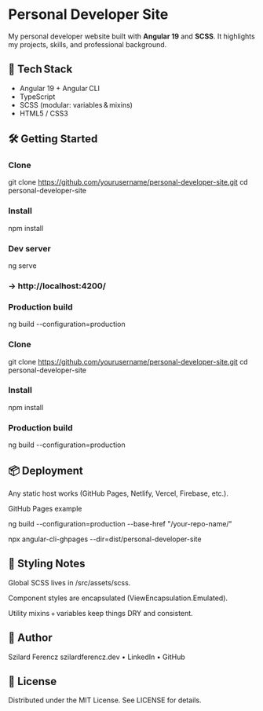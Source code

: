 # Personal Developer Site

My personal developer website built with **Angular 19** and **SCSS**. It highlights my projects, skills, and professional background.

## 🚀 Tech Stack
- Angular 19 + Angular CLI  
- TypeScript  
- SCSS (modular: variables & mixins)  
- HTML5 / CSS3  


## 🛠️ Getting Started
### Clone
git clone https://github.com/yourusername/personal-developer-site.git
cd personal-developer-site

### Install
npm install

### Dev server
ng serve
### → http://localhost:4200/

### Production build
ng build --configuration=production

### Clone
git clone https://github.com/yourusername/personal-developer-site.git
cd personal-developer-site

### Install
npm install

### Production build
ng build --configuration=production

## 📦 Deployment
Any static host works (GitHub Pages, Netlify, Vercel, Firebase, etc.).

GitHub Pages example

ng build --configuration=production --base-href "/your-repo-name/"

npx angular-cli-ghpages --dir=dist/personal-developer-site

## 🎨 Styling Notes
Global SCSS lives in /src/assets/scss.

Component styles are encapsulated (ViewEncapsulation.Emulated).

Utility mixins + variables keep things DRY and consistent.

## 👤 Author
Szilard Ferencz
szilardferencz.dev • LinkedIn • GitHub

## 📄 License
Distributed under the MIT License. See LICENSE for details.